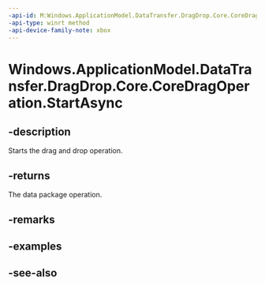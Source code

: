 ```yaml
---
-api-id: M:Windows.ApplicationModel.DataTransfer.DragDrop.Core.CoreDragOperation.StartAsync
-api-type: winrt method
-api-device-family-note: xbox
---
```


<!-- Method syntax
public Windows.Foundation.IAsyncOperation<Windows.ApplicationModel.DataTransfer.DataPackageOperation> StartAsync()
-->

# Windows.ApplicationModel.DataTransfer.DragDrop.Core.CoreDragOperation.StartAsync

## -description
Starts the drag and drop operation.

## -returns
The data package operation.

## -remarks

## -examples

## -see-also
